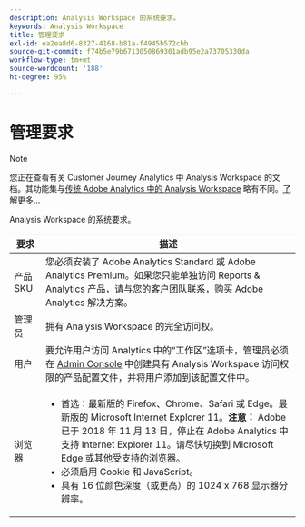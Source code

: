 ```yaml
---
description: Analysis Workspace 的系统要求。
keywords: Analysis Workspace
title: 管理要求
exl-id: ea2ea8d6-8327-4168-b81a-f4945b572cbb
source-git-commit: f74b5e79b6713050869301adb95e2a73705330da
workflow-type: tm+mt
source-wordcount: '188'
ht-degree: 95%

---
```


# 管理要求

>[!NOTE]
>
>您正在查看有关 Customer Journey Analytics 中 Analysis Workspace 的文档。其功能集与[传统 Adobe Analytics 中的 Analysis Workspace](https://experienceleague.adobe.com/docs/analytics/analyze/analysis-workspace/home.html?lang=zh-Hans) 略有不同。[了解更多...](/help/getting-started/cja-aa.md)

Analysis Workspace 的系统要求。

| 要求 | 描述 |
|--- |--- |
| 产品 SKU | 您必须安装了 Adobe Analytics Standard 或 Adobe Analytics Premium。如果您只能单独访问 Reports &amp; Analytics 产品，请与您的客户团队联系，购买 Adobe Analytics 解决方案。 |
| 管理员 | 拥有 Analysis Workspace 的完全访问权。 |
| 用户 | 要允许用户访问 Analytics 中的“工作区”选项卡，管理员必须在 [Admin Console](https://experienceleague.adobe.com/docs/analytics/admin/admin-console/permissions/product-profile.html) 中创建具有 Analysis Workspace 访问权限的产品配置文件，并将用户添加到该配置文件中。 |
| 浏览器 | <ul><li>首选：最新版的 Firefox、Chrome、Safari 或 Edge。最新版的 Microsoft Internet Explorer 11。**注意：** Adobe 已于 2018 年 11 月 13 日，停止在 Adobe Analytics 中支持 Internet Explorer 11。请尽快切换到 Microsoft Edge 或其他受支持的浏览器。</li><li>必须启用 Cookie 和 JavaScript。</li><li>具有 16 位颜色深度（或更高）的 1024 x 768 显示器分辨率。</li></ul> |
